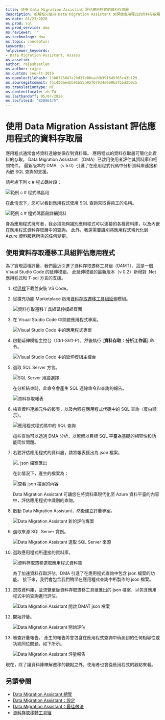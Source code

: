 ```yaml
---
title: 使用 Data Migration Assistant 評估應用程式的資料存取層
description: 瞭解如何使用 Data Migration Assistant 來評估應用程式的資料存取層。
ms.date: 01/23/2020
ms.prod: sql
ms.prod_service: dma
ms.reviewer: ''
ms.technology: dma
ms.topic: conceptual
keywords: ''
helpviewer_keywords:
- Data Migration Assistant, Assess
ms.assetid: ''
author: rajeshsetlem
ms.author: rajpo
ms.custom: seo-lt-2019
ms.openlocfilehash: 13b0775dd7a20d37e80eaddb39f649f65c43b129
ms.sourcegitcommit: fb1430aedbb91b55b92f07934e9b9bdfbbd2b0c5
ms.translationtype: MT
ms.contentlocale: zh-TW
ms.lasthandoff: 05/07/2020
ms.locfileid: "82886175"
---
```

# <a name="assess-an-apps-data-access-layer-with-data-migration-assistant"></a>使用 Data Migration Assistant 評估應用程式的資料存取層

應用程式通常會將資料連線並保存到資料庫。 應用程式的資料存取層可簡化此資料的存取。 Data Migration Assistant （DMA）已啟用使用者評估其資料庫和相關物件。 最新版本的 DMA （v 5.0）引進了在應用程式代碼中分析資料庫連接和內嵌 SQL 查詢的支援。

請考慮下列 c # 程式碼片段：

![範例 c # 程式碼區段](../dma/media/dma-assess-app-data-layer/dma-sample-c-sharp-code-segment.png)

在此情況下，您可以看到應用程式使用 SQL 查詢來取得員工的名稱。

![範例 c # 程式碼區段詳細資料](../dma/media/dma-assess-app-data-layer/dma-sample-c-sharp-code-detail.png)

身為應用程式擁有者，我必須能夠識別應用程式可以連接的各種資料庫，以及內嵌在應用程式資料存取層中的查詢。 此外，我還需要識別將應用程式現代化到 Azure 資料服務所需的任何變更。

## <a name="assess-an-app-with-data-access-migration-toolkit"></a>使用資料存取遷移工具組評估應用程式

為了實現這種評量，我們最近引進了資料存取遷移工具組（DAMT），這是一個 Visual Studio Code 的延伸模組。 此延伸模組的最新版本（v 0.2）新增對 .Net 應用程式和 T-sql 方言的支援。

1. 從[這裡](https://code.visualstudio.com/download)下載並安裝 VS Code。
2. 從擴充功能 Marketplace 啟用[資料存取遷移工具組延伸](https://marketplace.visualstudio.com/items?itemName=ms-databasemigration.data-access-migration-toolkit)模組。

   ![資料存取遷移工具組延伸模組頁面](../dma/media/dma-assess-app-data-layer/dma-damt-extension-page.png)

3. 在 Visual Studio Code 中開啟應用程式專案。

   ![Visual Studio Code 中的應用程式專案](../dma/media/dma-assess-app-data-layer/dma-app-project-in-vscode.png)

4. 啟動延伸模組主控台（Ctrl-Shft-P），然後執行 [**資料存取：分析工作區**] 命令。

   ![Visual Studio Code 中的延伸模組主控台](../dma/media/dma-assess-app-data-layer/dma-vscode-extension-console.png)

5. 選取 SQL Server 方言。

   ![SQL Server 用語選擇](../dma/media/dma-assess-app-data-layer/dma-sql-server-dialect.png)

   在分析結束時，此命令會產生 SQL 連線命令和查詢的報告。

   ![資料存取報表](../dma/media/dma-assess-app-data-layer/dma-data-access-report.png)

6. 檢查資料連線元件的報表，以及內嵌在應用程式代碼中的 SQL 查詢（反白顯示）。

   ![應用程式程式碼中的 SQL 查詢](../dma/media/dma-assess-app-data-layer/dma-sql-queries-in-app-code.png)

   這些查詢可以透過 DMA 分析，以瞭解以目標 SQL 平臺為基礎的相容性和功能同位問題。

7. 若要評估應用程式的資料層，請將報表匯出為 json 檔案。

   ![. json 檔案匯出](../dma/media/dma-assess-app-data-layer/dma-json-file-export.png)

   在此情況下，產生的檔案為：

   ![查看 json 檔案的內容](../dma/media/dma-assess-app-data-layer/dma-json-file-contents.png)

   Data Migration Assistant 可讓您在將資料庫現代化至 Azure 資料平臺的內容中，評估應用程式中識別的查詢。

8. 啟動 Data Migration Assistant，然後建立評量專案。

   ![Data Migration Assistant 新的評估專案](../dma/media/dma-assess-app-data-layer/dma-new-assessment-project.png)

9. 選取來源 SQL Server 實例。

   ![Data Migration Assistant 選取 SQL Server 來源](../dma/media/dma-assess-app-data-layer/dma-select-sql-source.png)

10. 選取應用程式所連接的資料庫。

    ![資料存取遷移選取應用程式資料庫](../dma/media/dma-assess-app-data-layer/dma-select-app-database.png)

    為了加速資料存取評估，DMA 引進了在應用程式查詢中包含 json 檔案的功能。 接下來，我們會包含我們稍早在應用程式查詢中所製作的 json 檔案。

11. 選取資料庫，並流覽至從資料存取遷移工具組匯出的 json 檔案，以包含應用程式中的查詢進行評估。

    ![Data Migration Assistant 開啟 DMAT json 檔案](../dma/media/dma-assess-app-data-layer/dma-open-damt-json-file.png)

12. 開始評量。

    ![Data Migration Assistant 開始評估](../dma/media/dma-assess-app-data-layer/dma-start-assessment.png)

13. 審查評量報告。 產生的報告將會包含在應用程式查詢中偵測到的任何相容性或功能同位問題，如下所示。

    ![Data Migration Assistant 評量報告](../dma/media/dma-assess-app-data-layer/dma-assessment-report.png)

現在，除了讓資料庫瞭解遷移的觀點之外，使用者也會從應用程式的觀點來看。

## <a name="see-also"></a>另請參閱

* [Data Migration Assistant 總覽](../dma/dma-overview.md)
* [Data Migration Assistant：設定](../dma/dma-configurationsettings.md)
* [Data Migration Assistant：最佳做法](../dma/dma-bestpractices.md)
* [資料存取移轉工具組](https://marketplace.visualstudio.com/items?itemName=ms-databasemigration.data-access-migration-toolkit)